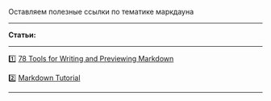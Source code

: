 Оставляем полезные ссылки по тематике маркдауна

----------


**Статьи:** 


----------


:one: [78 Tools for Writing and Previewing Markdown](http://mashable.com/2013/06/24/markdown-tools/)

:two: [Markdown Tutorial](http://markdowntutorial.com/)


----------
